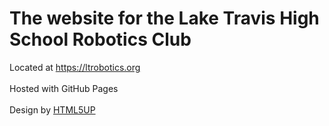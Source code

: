 # The website for the Lake Travis High School Robotics Club 
Located at https://ltrobotics.org \
\
Hosted with GitHub Pages\
\
Design by [HTML5UP](https://html5up.net)
